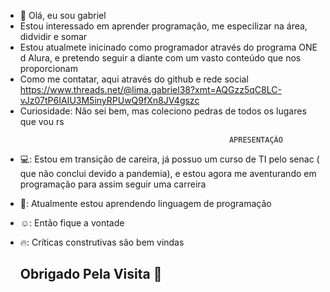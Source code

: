 - 👋 Olá, eu sou gabriel
-  Estou interessado em aprender programação, me especilizar na área, didvidir e somar
-  Estou atualmete inicinado como programador através do programa ONE d Alura, e pretendo seguir a diante com um vasto conteúdo que nos proporcionam
-  Como me contatar, aqui através do github e rede social https://www.threads.net/@lima.gabriel38?xmt=AQGzz5qC8LC-vJz07tP6IAIU3M5inyRPUwQ9fXn8JV4gszc
-  Curiosidade: Não sei bem, mas coleciono pedras de todos os lugares que vou rs

<!---
Gabslimah/Gabslimah is a ✨ special ✨ repository because its `README.md` (this file) appears on your GitHub profile.
You can click the Preview link to take a look at your changes.
--->     
                                                      APRESENTAÇÃO
- 💻: Estou em transição de careira, já possuo um curso de TI pelo senac ( que não conclui devido a pandemia), e estou agora me aventurando em programação para assim seguir uma carreira
- 💪: Atualmente estou aprendendo linguagem de programação
- ☺️: Então fique a vontade
- 🔥: Críticas construtivas são bem vindas


   ## Obrigado Pela Visita 🏃
